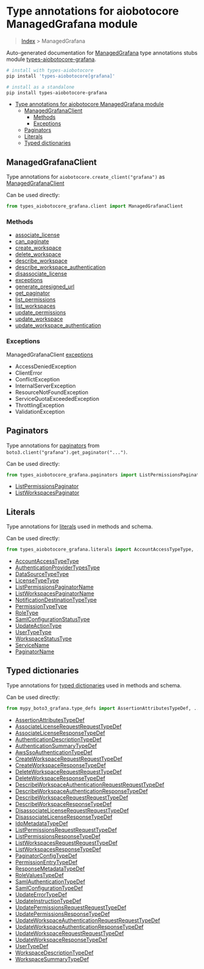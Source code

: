 <a id="type-annotations-for-aiobotocore-managedgrafana-module"></a>

# Type annotations for aiobotocore ManagedGrafana module

> [Index](..) > ManagedGrafana

Auto-generated documentation for
[ManagedGrafana](https://boto3.amazonaws.com/v1/documentation/api/latest/reference/services/grafana.html#ManagedGrafana)
type annotations stubs module
[types-aiobotocore-grafana](https://pypi.org/project/types-aiobotocore-grafana/).

```bash
# install with types-aiobotocore
pip install 'types-aiobotocore[grafana]'

# install as a standalone
pip install types-aiobotocore-grafana
```

- [Type annotations for aiobotocore ManagedGrafana module](#type-annotations-for-aiobotocore-managedgrafana-module)
  - [ManagedGrafanaClient](#managedgrafanaclient)
    - [Methods](#methods)
    - [Exceptions](#exceptions)
  - [Paginators](#paginators)
  - [Literals](#literals)
  - [Typed dictionaries](#typed-dictionaries)

<a id="managedgrafanaclient"></a>

## ManagedGrafanaClient

Type annotations for `aiobotocore.create_client("grafana")` as
[ManagedGrafanaClient](./client.md)

Can be used directly:

```python
from types_aiobotocore_grafana.client import ManagedGrafanaClient
```

<a id="methods"></a>

### Methods

- [associate_license](./client.md#associate_license)
- [can_paginate](./client.md#can_paginate)
- [create_workspace](./client.md#create_workspace)
- [delete_workspace](./client.md#delete_workspace)
- [describe_workspace](./client.md#describe_workspace)
- [describe_workspace_authentication](./client.md#describe_workspace_authentication)
- [disassociate_license](./client.md#disassociate_license)
- [exceptions](./client.md#exceptions)
- [generate_presigned_url](./client.md#generate_presigned_url)
- [get_paginator](./client.md#get_paginator)
- [list_permissions](./client.md#list_permissions)
- [list_workspaces](./client.md#list_workspaces)
- [update_permissions](./client.md#update_permissions)
- [update_workspace](./client.md#update_workspace)
- [update_workspace_authentication](./client.md#update_workspace_authentication)

<a id="exceptions"></a>

### Exceptions

ManagedGrafanaClient [exceptions](./client.md#exceptions)

- AccessDeniedException
- ClientError
- ConflictException
- InternalServerException
- ResourceNotFoundException
- ServiceQuotaExceededException
- ThrottlingException
- ValidationException

<a id="paginators"></a>

## Paginators

Type annotations for [paginators](./paginators.md) from
`boto3.client("grafana").get_paginator("...")`.

Can be used directly:

```python
from types_aiobotocore_grafana.paginators import ListPermissionsPaginator, ...
```

- [ListPermissionsPaginator](./paginators.md#listpermissionspaginator)
- [ListWorkspacesPaginator](./paginators.md#listworkspacespaginator)

<a id="literals"></a>

## Literals

Type annotations for [literals](./literals.md) used in methods and schema.

Can be used directly:

```python
from types_aiobotocore_grafana.literals import AccountAccessTypeType, ...
```

- [AccountAccessTypeType](./literals.md#accountaccesstypetype)
- [AuthenticationProviderTypesType](./literals.md#authenticationprovidertypestype)
- [DataSourceTypeType](./literals.md#datasourcetypetype)
- [LicenseTypeType](./literals.md#licensetypetype)
- [ListPermissionsPaginatorName](./literals.md#listpermissionspaginatorname)
- [ListWorkspacesPaginatorName](./literals.md#listworkspacespaginatorname)
- [NotificationDestinationTypeType](./literals.md#notificationdestinationtypetype)
- [PermissionTypeType](./literals.md#permissiontypetype)
- [RoleType](./literals.md#roletype)
- [SamlConfigurationStatusType](./literals.md#samlconfigurationstatustype)
- [UpdateActionType](./literals.md#updateactiontype)
- [UserTypeType](./literals.md#usertypetype)
- [WorkspaceStatusType](./literals.md#workspacestatustype)
- [ServiceName](./literals.md#servicename)
- [PaginatorName](./literals.md#paginatorname)

<a id="typed-dictionaries"></a>

## Typed dictionaries

Type annotations for [typed dictionaries](./type_defs.md) used in methods and
schema.

Can be used directly:

```python
from mypy_boto3_grafana.type_defs import AssertionAttributesTypeDef, ...
```

- [AssertionAttributesTypeDef](./type_defs.md#assertionattributestypedef)
- [AssociateLicenseRequestRequestTypeDef](./type_defs.md#associatelicenserequestrequesttypedef)
- [AssociateLicenseResponseTypeDef](./type_defs.md#associatelicenseresponsetypedef)
- [AuthenticationDescriptionTypeDef](./type_defs.md#authenticationdescriptiontypedef)
- [AuthenticationSummaryTypeDef](./type_defs.md#authenticationsummarytypedef)
- [AwsSsoAuthenticationTypeDef](./type_defs.md#awsssoauthenticationtypedef)
- [CreateWorkspaceRequestRequestTypeDef](./type_defs.md#createworkspacerequestrequesttypedef)
- [CreateWorkspaceResponseTypeDef](./type_defs.md#createworkspaceresponsetypedef)
- [DeleteWorkspaceRequestRequestTypeDef](./type_defs.md#deleteworkspacerequestrequesttypedef)
- [DeleteWorkspaceResponseTypeDef](./type_defs.md#deleteworkspaceresponsetypedef)
- [DescribeWorkspaceAuthenticationRequestRequestTypeDef](./type_defs.md#describeworkspaceauthenticationrequestrequesttypedef)
- [DescribeWorkspaceAuthenticationResponseTypeDef](./type_defs.md#describeworkspaceauthenticationresponsetypedef)
- [DescribeWorkspaceRequestRequestTypeDef](./type_defs.md#describeworkspacerequestrequesttypedef)
- [DescribeWorkspaceResponseTypeDef](./type_defs.md#describeworkspaceresponsetypedef)
- [DisassociateLicenseRequestRequestTypeDef](./type_defs.md#disassociatelicenserequestrequesttypedef)
- [DisassociateLicenseResponseTypeDef](./type_defs.md#disassociatelicenseresponsetypedef)
- [IdpMetadataTypeDef](./type_defs.md#idpmetadatatypedef)
- [ListPermissionsRequestRequestTypeDef](./type_defs.md#listpermissionsrequestrequesttypedef)
- [ListPermissionsResponseTypeDef](./type_defs.md#listpermissionsresponsetypedef)
- [ListWorkspacesRequestRequestTypeDef](./type_defs.md#listworkspacesrequestrequesttypedef)
- [ListWorkspacesResponseTypeDef](./type_defs.md#listworkspacesresponsetypedef)
- [PaginatorConfigTypeDef](./type_defs.md#paginatorconfigtypedef)
- [PermissionEntryTypeDef](./type_defs.md#permissionentrytypedef)
- [ResponseMetadataTypeDef](./type_defs.md#responsemetadatatypedef)
- [RoleValuesTypeDef](./type_defs.md#rolevaluestypedef)
- [SamlAuthenticationTypeDef](./type_defs.md#samlauthenticationtypedef)
- [SamlConfigurationTypeDef](./type_defs.md#samlconfigurationtypedef)
- [UpdateErrorTypeDef](./type_defs.md#updateerrortypedef)
- [UpdateInstructionTypeDef](./type_defs.md#updateinstructiontypedef)
- [UpdatePermissionsRequestRequestTypeDef](./type_defs.md#updatepermissionsrequestrequesttypedef)
- [UpdatePermissionsResponseTypeDef](./type_defs.md#updatepermissionsresponsetypedef)
- [UpdateWorkspaceAuthenticationRequestRequestTypeDef](./type_defs.md#updateworkspaceauthenticationrequestrequesttypedef)
- [UpdateWorkspaceAuthenticationResponseTypeDef](./type_defs.md#updateworkspaceauthenticationresponsetypedef)
- [UpdateWorkspaceRequestRequestTypeDef](./type_defs.md#updateworkspacerequestrequesttypedef)
- [UpdateWorkspaceResponseTypeDef](./type_defs.md#updateworkspaceresponsetypedef)
- [UserTypeDef](./type_defs.md#usertypedef)
- [WorkspaceDescriptionTypeDef](./type_defs.md#workspacedescriptiontypedef)
- [WorkspaceSummaryTypeDef](./type_defs.md#workspacesummarytypedef)
